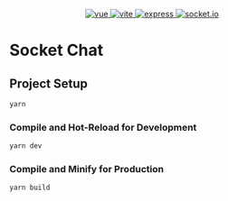 <p align="center">
  <a href="https://github.com/vuejs/vue">
    <img src="https://img.shields.io/badge/vue-3.5.13-brightgreen.svg" alt="vue">
  </a>
  <a href="  https://github.com/vitejs/vite">
    <img src="https://img.shields.io/badge/vite-6.0.1-brightgreen.svg" alt="vite">
  </a>
  <a href="https://github.com/expressjs/express">
    <img src="https://img.shields.io/badge/express-4.21.1-brightgreen.svg" alt="express">
  </a>
  <a href="https://github.com/socketio/socket.io">
    <img src="https://img.shields.io/badge/socket.io-4.8.1-brightgreen.svg" alt="socket.io">
  </a>
  
 </p>

# Socket Chat

## Project Setup

```sh
yarn
```

### Compile and Hot-Reload for Development

```sh
yarn dev
```

### Compile and Minify for Production

```sh
yarn build
```
